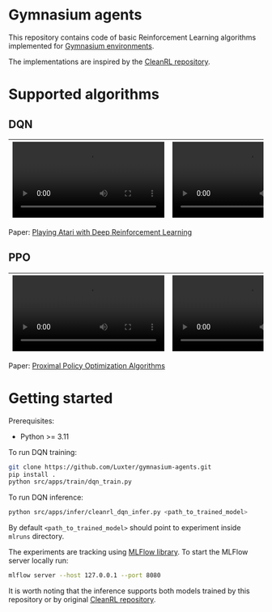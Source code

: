 # Gymnasium agents

This repository contains code of basic Reinforcement Learning algorithms implemented for [Gymnasium environments](https://github.com/Farama-Foundation/Gymnasium).

The implementations are inspired by the [CleanRL repository](https://github.com/vwxyzjn/cleanrl).

# Supported algorithms

## DQN

| <video src="https://github.com/user-attachments/assets/cf9dec3c-a4b2-4fcc-b499-1884c2166e11"/> | <video src="https://github.com/user-attachments/assets/52395ec7-64b0-4c44-96e0-00cac1304496"/> | <video src="https://github.com/user-attachments/assets/61867334-dfc9-4164-bb8f-3811b2819d89"/> |
| - | - | - |

Paper: [Playing Atari with Deep Reinforcement Learning](https://arxiv.org/pdf/1312.5602)

## PPO

| <video src="https://github.com/user-attachments/assets/5eb83f8a-592b-4054-969e-6cb0e9d6ef3d"/> | <video src="https://github.com/user-attachments/assets/553639f6-198e-4b4b-8d7b-960405115925"/> | <video src="https://github.com/user-attachments/assets/2c5ecd9e-114e-478e-89f8-907e5f263e84"/>
| - | - | - |

Paper: [Proximal Policy Optimization Algorithms](https://arxiv.org/pdf/1707.06347)

# Getting started

Prerequisites:
 - Python >= 3.11

To run DQN training:

```bash
git clone https://github.com/Luxter/gymnasium-agents.git
pip install .
python src/apps/train/dqn_train.py
```

To run DQN inference:
```bash
python src/apps/infer/cleanrl_dqn_infer.py <path_to_trained_model>
```

By default `<path_to_trained_model>` should point to experiment inside `mlruns` directory.

The experiments are tracking using [MLFlow library](https://mlflow.org/docs/latest/tracking.html). To start the MLFlow server locally run:
```bash
mlflow server --host 127.0.0.1 --port 8080
```

It is worth noting that the inference supports both models trained by this repository or by original [CleanRL repository](https://github.com/vwxyzjn/cleanrl).
